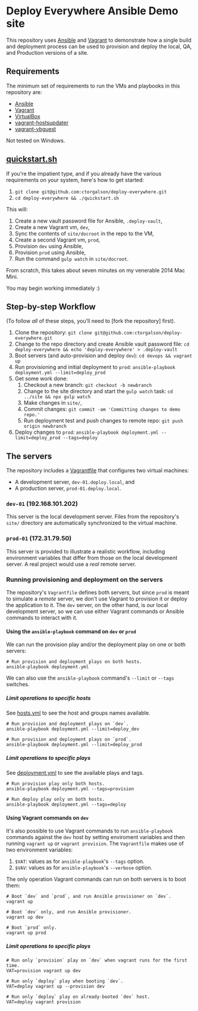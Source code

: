 # Deploy Everywhere Ansible Demo site

This repository uses [Ansible] and [Vagrant] to demonstrate how a single build and deployment process can be used to provision and deploy the local, QA, and Production versions of a site.

## Requirements

The minimum set of requirements to run the VMs and playbooks in this repository are:

- [Ansible]
- [Vagrant]
- [VirtualBox]
- [vagrant-hostsupdater]
- [vagrant-vbguest]

Not tested on Windows.

## [quickstart.sh]

If you're the impatient type, and if you already have the various requirements on your system, here's how to get started:

1. `git clone git@github.com:ctorgalson/deploy-everywhere.git`
2. `cd deploy-everywhere && ./quickstart.sh`

This will:

1. Create a new vault password file for Ansible, `.deploy-vault`,
2. Create a new Vagrant vm, `dev`,
3. Sync the contents of `site/docroot` in the repo to the VM,
4. Create a second Vagrant vm, `prod`,
5. Provision `dev` using Ansible,
6. Provision `prod` using Ansible,
7. Run the command `gulp watch` in `site/docroot`.

From scratch, this takes about seven minutes on my venerable 2014 Mac Mini.

You may begin working immediately :)

## Step-by-step Workflow

(To follow _all_ of these steps, you'll need to [fork the repository] first).

1. Clone the repository:
  `git clone git@github.com:ctorgalson/deploy-everywhere.git`
2. Change to the repo directory and create Ansible vault password file:
  `cd deploy-everywhere && echo 'deploy-everywhere' > .deploy-vault`
3. Boot servers (and auto-provision and deploy `dev`):
  `cd devops && vagrant up`
4. Run provisioning and initial deployment to `prod`:
  `ansible-playbook deployment.yml --limit=deploy_prod`
5. Get some work done:
    1. Checkout a new branch:
      `git checkout -b newbranch`
    2. Change to the site directory and start the `gulp watch` task:
      `cd ../site && npx gulp watch`
    3. Make changes in `site/`,
    4. Commit changes:
      `git commit -am 'Committing changes to demo repo.'`
    5. Run deployment test and push changes to remote repo:
      `git push origin newbranch`
6. Deploy changes to `prod`:
  `ansible-playbook deployment.yml --limit=deploy_prod --tags=deploy`

## The servers

The repository includes a [Vagrantfile] that configures two virtual
machines:

- A development server, `dev-01.deploy.local`, and
- A production server, `prod-01.deploy.local`.

### `dev-01` (192.168.101.202)

This server is the local development server. Files from the repository's `site/` directory are automatically synchronized to the virtual machine.

### `prod-01` (172.31.79.50)

This server is provided to illustrate a realistic workflow, including environment variables that differ from those on the local development server. A real project would use a _real_ remote server.

### Running provisioning and deployment on the servers

The repository's `Vagrantfile` defines both servers, but since `prod` is meant to simulate a _remote_ server, we don't use Vagrant to provision it or deploy the application to it. The `dev` server, on the other hand, is our local development server, so we can use either Vagrant commands or Ansible commands to interact with it.

#### Using the `ansible-playbook` command on `dev` or `prod`

We can run the provision play and/or the deployment play on one or both servers:

```
# Run provision and deployment plays on both hosts.
ansible-playbook deployment.yml
```

We can also use the `ansible-playbook` command's `--limit` or `--tags` switches.

##### Limit operations to specific hosts

See [hosts.yml] to see the host and groups names available.

```
# Run provision and deployment plays on `dev`.
ansible-playbook deployment.yml --limit=deploy_dev
```

```
# Run provision and deployment plays on `prod`.
ansible-playbook deployment.yml --limit=deploy_prod
```

##### Limit operations to specific plays

See [deployment.yml] to see the available plays and tags.

```
# Run provision play only both hosts.
ansible-playbook deployment.yml --tags=provision
```

```
# Run deploy play only on both hosts.
ansible-playbook deployment.yml --tags=deploy
```

#### Using Vagrant commands on `dev`

It's also possible to use Vagrant commands to run `ansible-playbook` commands against the `dev` host by setting enviroment variables and then running `vagrant up` or `vagrant provision`. The `Vagrantfile` makes use of two environment variables:

1. `$VAT`: values as for `ansible-playbook`'s `--tags` option.
2. `$VAV`: values as for `ansible-playbook`'s `--verbose` option.

The only operation Vagrant commands can run on both servers is to boot them:

```
# Boot `dev` and `prod`, and run Ansible provisioner on `dev`.
vagrant up
```

```
# Boot `dev` only, and run Ansible provisioner.
vagrant up dev
```

```
# Boot `prod` only.
vagrant up prod
```

##### Limit operations to specific plays

```
# Run only `provision` play on `dev` when vagrant runs for the first time.
VAT=provision vagrant up dev
```

```
# Run only `deploy` play when booting `dev`.
VAT=deploy vagrant up --provision dev
```

```
# Run only `deploy` play on already-booted `dev` host.
VAT=deploy vagrant provision
```

[Vagrant]: https://www.vagrantup.com/
[Ansible]: https://www.ansible.com/
[VirtualBox]: https://www.virtualbox.org/
[vagrant-hostsupdater]: https://github.com/cogitatio/vagrant-hostsupdater
[vagrant-vbguest]: https://github.com/dotless-de/vagrant-vbguest
[quickstart.sh]: https://github.com/ctorgalson/deploy-everywhere/blob/master/quickstart.sh
[Vagrantfile]: https://github.com/ctorgalson/deploy-everywhere/blob/master/devops/Vagrantfile
[hosts.yml]: https://github.com/ctorgalson/deploy-everywhere/blob/master/devops/hosts.yml
[deployment.yml]: https://github.com/ctorgalson/deploy-everywhere/blob/master/devops/deployment.yml
